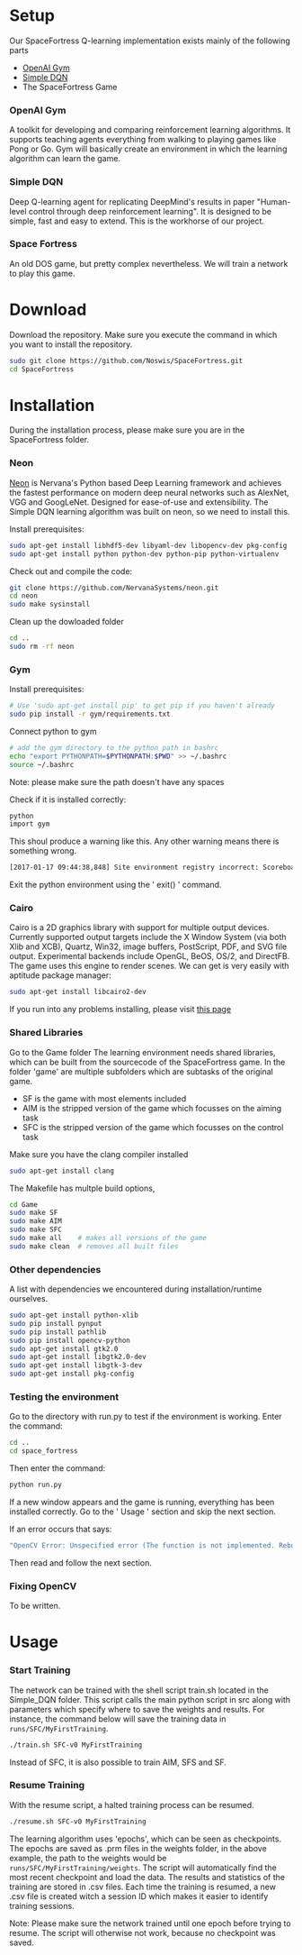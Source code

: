 # Setup
Our SpaceFortress Q-learning implementation exists mainly of the following parts
* [OpenAI Gym](https://gym.openai.com/)
* [Simple DQN](https://github.com/tambetm/simple_dqn)
* The SpaceFortress Game

### OpenAI Gym
A toolkit for developing and comparing reinforcement learning algorithms. It supports teaching agents everything from walking to playing games like Pong or Go.
Gym will basically create an environment in which the learning algorithm can learn the game.

### Simple DQN
Deep Q-learning agent for replicating DeepMind's results in paper "Human-level control through deep reinforcement learning". It is designed to be simple, fast and easy to extend. This is the workhorse of our project.

### Space Fortress
An old DOS game, but pretty complex nevertheless. We will train a network to play this game.

# Download
Download the repository. Make sure you execute the command in which you want to install the repository.
```sh
sudo git clone https://github.com/Noswis/SpaceFortress.git 
cd SpaceFortress
```

# Installation
During the installation process, please make sure you are in the SpaceFortress folder.
### Neon
[Neon](https://github.com/NervanaSystems/neon) is Nervana's Python based Deep Learning framework and achieves the fastest performance on modern deep neural networks such as AlexNet, VGG and GoogLeNet. Designed for ease-of-use and extensibility. The Simple DQN learning algorithm was built on neon, so we need to install this.

Install prerequisites:
```sh
sudo apt-get install libhdf5-dev libyaml-dev libopencv-dev pkg-config
sudo apt-get install python python-dev python-pip python-virtualenv
```

Check out and compile the code:

```sh
git clone https://github.com/NervanaSystems/neon.git
cd neon
sudo make sysinstall
```
Clean up the dowloaded folder
```sh
cd ..
sudo rm -rf neon
```
### Gym
Install prerequisites:
```sh
# Use 'sudo apt-get install pip' to get pip if you haven't already
sudo pip install -r gym/requirements.txt
```
Connect python to gym
```sh
# add the gym directory to the python path in bashrc
echo "export PYTHONPATH=$PYTHONPATH:$PWD" >> ~/.bashrc
source ~/.bashrc
```
Note: please make sure the path doesn't have any spaces

Check if it is installed correctly:
```sh
python
import gym
```
This shoul produce a warning like this. Any other warning means there is something wrong.
```sh
[2017-01-17 09:44:38,848] Site environment registry incorrect: Scoreboard did not register all envs: set(['AIM-v0', 'SFC-v0', 'SFS-v0', 'Acrobot-v0', 'SF-v0']) Scoreboard registered non-existent or deprecated envs: set(['Acrobot-v1', 'CartPole-v1'])
```
Exit the python environment using the ' exit() ' command.
### Cairo
Cairo is a 2D graphics library with support for multiple output devices. Currently supported output targets include the X Window System (via both Xlib and XCB), Quartz, Win32, image buffers, PostScript, PDF, and SVG file output. Experimental backends include OpenGL, BeOS, OS/2, and DirectFB. The game uses this engine to render scenes. We can get is very easily with aptitude package manager:

```sh
sudo apt-get install libcairo2-dev
```
If you run into any problems installing, please visit [this page](https://www.cairographics.org/download/)
### Shared Libraries
Go to the Game folder
The learning environment needs shared libraries, which can be built from the sourcecode of the SpaceFortress game. In the folder 'game' are multiple subfolders which are subtasks of the original game.
* SF is the game with most elements included 
* AIM is the stripped version of the game which focusses on the aiming task
* SFC is the stripped version of the game which focusses on the control task

Make sure you have the clang compiler installed
```sh
sudo apt-get install clang
```

The Makefile has multple build options,
```sh
cd Game
sudo make SF
sudo make AIM
sudo make SFC
sudo make all    # makes all versions of the game
sudo make clean  # removes all built files
```

### Other dependencies
A list with dependencies we encountered during installation/runtime ourselves.
```sh
sudo apt-get install python-xlib
sudo pip install pynput
sudo pip install pathlib
sudo pip install opencv-python
sudo apt-get install gtk2.0
sudo apt-get install libgtk2.0-dev
sudo apt-get install libgtk-3-dev
sudo apt-get install pkg-config
```

### Testing the environment
Go to the directory with run.py to test if the environment is working. Enter the command:
```sh
cd ..
cd space_fortress
```
Then enter the command:
```sh
python run.py
```
If a new window appears and the game is running, everything has been installed correctly.
Go to the ' Usage ' section and skip the next section.

If an error occurs that says:
```sh
"OpenCV Error: Unspecified error (The function is not implemented. Rebuild the library with Windows, GTK+ 2.x or Carbon support. If you are on Ubuntu or Debian, install libgtk2.0-dev and pkg-config, then re-run cmake or configure script) in cvNamedWindow, file /io/opencv/modules/highui/src/window.cpp, line 565" 
```

Then read and follow the next section.

### Fixing OpenCV

To be written.


# Usage

### Start Training
The network can be trained with the shell script train.sh located in the Simple_DQN folder. This script calls
the main python script in src along with parameters which specify where to save the weights and results. For instance, the command below will save the training data in ``runs/SFC/MyFirstTraining``.
```sh
./train.sh SFC-v0 MyFirstTraining
```
Instead of SFC, it is also possible to train AIM, SFS and SF.
### Resume Training
With the resume script, a halted training process can be resumed.
```sh
./resume.sh SFC-v0 MyFirstTraining
```
The learning algorithm uses 'epochs', which can be seen as checkpoints. The epochs are saved as .prm files in the weights folder, in the above example, the path to the weights would be ``runs/SFC/MyFirstTraining/weights``. The script will automatically find the most recent checkpoint and load the data. The results and statistics of the training are stored in .csv files. Each time the training is resumed, a new .csv file is created witch a session ID which makes it easier to identify training sessions.

Note: Please make sure the network trained until one epoch before trying to resume. The script will otherwise not work, because no checkpoint was saved.

